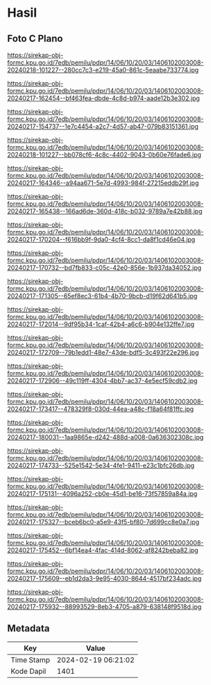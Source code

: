 # Hasil

## Foto C Plano

https://sirekap-obj-formc.kpu.go.id/7edb/pemilu/pdpr/14/06/10/20/03/1406102003008-20240218-101227--280cc7c3-e219-45a0-861c-5eaabe733774.jpg

https://sirekap-obj-formc.kpu.go.id/7edb/pemilu/pdpr/14/06/10/20/03/1406102003008-20240217-162454--bf463fea-dbde-4c8d-b974-aade12b3e302.jpg

https://sirekap-obj-formc.kpu.go.id/7edb/pemilu/pdpr/14/06/10/20/03/1406102003008-20240217-154737--1e7c4454-a2c7-4d57-ab47-079b83151361.jpg

https://sirekap-obj-formc.kpu.go.id/7edb/pemilu/pdpr/14/06/10/20/03/1406102003008-20240218-101227--bb078cf6-4c8c-4402-9043-0b60e76fade6.jpg

https://sirekap-obj-formc.kpu.go.id/7edb/pemilu/pdpr/14/06/10/20/03/1406102003008-20240217-164346--a94aa671-5e7d-4993-984f-27215eddb29f.jpg

https://sirekap-obj-formc.kpu.go.id/7edb/pemilu/pdpr/14/06/10/20/03/1406102003008-20240217-165438--166ad6de-360d-418c-b032-9789a7e42b88.jpg

https://sirekap-obj-formc.kpu.go.id/7edb/pemilu/pdpr/14/06/10/20/03/1406102003008-20240217-170204--f616bb9f-9da0-4cf4-8cc1-da8f1cd46e04.jpg

https://sirekap-obj-formc.kpu.go.id/7edb/pemilu/pdpr/14/06/10/20/03/1406102003008-20240217-170732--bd7fb833-c05c-42e0-856e-1b937da34052.jpg

https://sirekap-obj-formc.kpu.go.id/7edb/pemilu/pdpr/14/06/10/20/03/1406102003008-20240217-171305--65ef8ec3-61b4-4b70-9bcb-d19f62d641b5.jpg

https://sirekap-obj-formc.kpu.go.id/7edb/pemilu/pdpr/14/06/10/20/03/1406102003008-20240217-172014--9df95b34-1caf-42b4-a6c6-b904e132ffe7.jpg

https://sirekap-obj-formc.kpu.go.id/7edb/pemilu/pdpr/14/06/10/20/03/1406102003008-20240217-172709--79b1edd1-48e7-43de-bdf5-3c493f22e296.jpg

https://sirekap-obj-formc.kpu.go.id/7edb/pemilu/pdpr/14/06/10/20/03/1406102003008-20240217-172906--49c119ff-4304-4bb7-ac37-4e5ecf59cdb2.jpg

https://sirekap-obj-formc.kpu.go.id/7edb/pemilu/pdpr/14/06/10/20/03/1406102003008-20240217-173417--478329f8-030d-44ea-a48c-f18a64f81ffc.jpg

https://sirekap-obj-formc.kpu.go.id/7edb/pemilu/pdpr/14/06/10/20/03/1406102003008-20240217-180031--1aa9865e-d242-488d-a008-0a636302308c.jpg

https://sirekap-obj-formc.kpu.go.id/7edb/pemilu/pdpr/14/06/10/20/03/1406102003008-20240217-174733--525e1542-5e34-4fe1-9411-e23c1bfc26db.jpg

https://sirekap-obj-formc.kpu.go.id/7edb/pemilu/pdpr/14/06/10/20/03/1406102003008-20240217-175131--4096a252-cb0e-45d1-be16-73f57859a84a.jpg

https://sirekap-obj-formc.kpu.go.id/7edb/pemilu/pdpr/14/06/10/20/03/1406102003008-20240217-175327--bceb6bc0-a5e9-43f5-bf80-7d699cc8e0a7.jpg

https://sirekap-obj-formc.kpu.go.id/7edb/pemilu/pdpr/14/06/10/20/03/1406102003008-20240217-175452--6bf14ea4-4fac-414d-8062-af8242beba82.jpg

https://sirekap-obj-formc.kpu.go.id/7edb/pemilu/pdpr/14/06/10/20/03/1406102003008-20240217-175609--eb1d2da3-9e95-4030-8644-4517bf234adc.jpg

https://sirekap-obj-formc.kpu.go.id/7edb/pemilu/pdpr/14/06/10/20/03/1406102003008-20240217-175932--88993529-8eb3-4705-a879-638148f9518d.jpg


## Metadata

| Key        | Value               |
| ---------- | ------------------- |
| Time Stamp | 2024-02-19 06:21:02 |
| Kode Dapil | 1401                |



